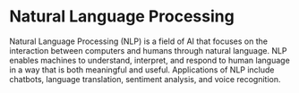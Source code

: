 # Natural Language Processing

Natural Language Processing (NLP) is a field of AI that focuses on the interaction between computers and humans through natural language. NLP enables machines to understand, interpret, and respond to human language in a way that is both meaningful and useful. Applications of NLP include chatbots, language translation, sentiment analysis, and voice recognition.
